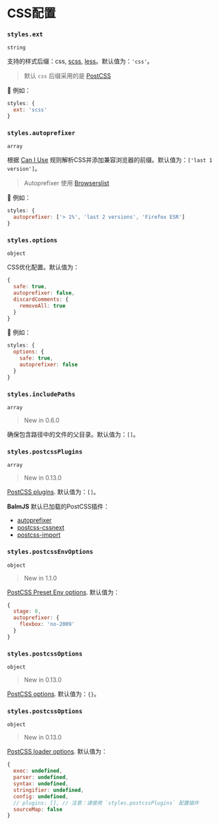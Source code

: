 # CSS配置

### `styles.ext`

`string`

支持的样式后缀：css, [scss](http://sass-lang.com/), [less](http://lesscss.org/)。默认值为：`'css'`。

> 默认 `css` 后缀采用的是 [PostCSS](http://postcss.org/)

🌰 例如：

```js
styles: {
  ext: 'scss'
}
```

### `styles.autoprefixer`

`array`

根据 [Can I Use](http://caniuse.com/) 规则解析CSS并添加兼容浏览器的前缀。默认值为：`['last 1 version']`。

> Autoprefixer 使用 [Browserslist](https://github.com/ai/browserslist#queries)

🌰 例如：

```js
styles: {
  autoprefixer: ['> 1%', 'last 2 versions', 'Firefox ESR']
}
```

### `styles.options`

`object`

CSS优化配置。默认值为：

```js
{
  safe: true,
  autoprefixer: false,
  discardComments: {
    removeAll: true
  }
}
```

🌰 例如：

```js
styles: {
  options: {
    safe: true,
    autoprefixer: false
  }
}
```

### `styles.includePaths`

`array`

> New in 0.6.0

确保包含路径中的文件的父目录。默认值为：`[]`。

### `styles.postcssPlugins`

`array`

> New in 0.13.0

[PostCSS plugins](https://www.postcss.parts/). 默认值为：`[]`。

__BalmJS__ 默认已加载的PostCSS插件：

- [autoprefixer](https://github.com/postcss/autoprefixer)
- [postcss-cssnext](http://cssnext.io/)
- [postcss-import](https://github.com/postcss/postcss-import)

### `styles.postcssEnvOptions`

`object`

> New in 1.1.0

[PostCSS Preset Env options](https://github.com/csstools/postcss-preset-env#options). 默认值为：

```js
{
  stage: 0,
  autoprefixer: {
    flexbox: 'no-2009'
  }
}
```

### `styles.postcssOptions`

`object`

> New in 0.13.0

[PostCSS options](https://github.com/postcss/postcss#options). 默认值为：`{}`。

### `styles.postcssOptions`

`object`

> New in 0.13.0

[PostCSS loader options](https://github.com/postcss/postcss-loader#options). 默认值为：

```js
{
  exec: undefined,
  parser: undefined,
  syntax: undefined,
  stringifier: undefined,
  config: undefined,
  // plugins: [], // 注意：请使用 `styles.postcssPlugins` 配置插件
  sourceMap: false
}
```
